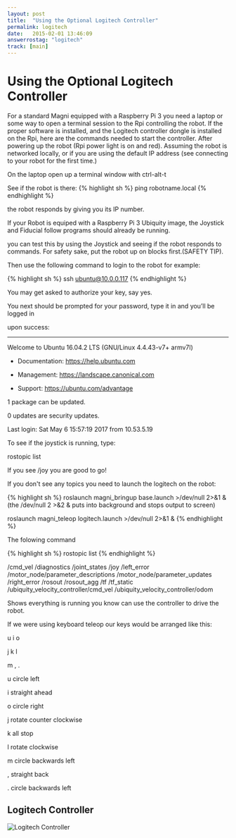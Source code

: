 ```yaml
---
layout: post
title:  "Using the Optional Logitech Controller"
permalink: logitech
date:   2015-02-01 13:46:09
answerrostag: "logitech"
track: [main]
---
```

# Using the Optional Logitech Controller

For a standard Magni equipped with a Raspberry Pi 3 
you need a laptop or some way to open a terminal session 
to the Rpi controlling the robot. If the proper software 
is installed, and the Logitech controller dongle is 
installed on the Rpi, here are the commands needed to 
start the controller. After powering up the robot (Rpi 
power light is on and red). Assuming the robot is 
networked locally, or if you are using the default IP 
address (see connecting to your robot for the first 
time.)

On the laptop open up a terminal window with ctrl-alt-t

See if the robot is there:
{% highlight sh %}
ping robotname.local
{% endhighlight %}

the robot responds by giving you its IP number.

If your Robot is equiped with a Raspberry Pi 3 Ubiquity image, the Joystick and Fiducial follow programs should already be running.

you can test this by using the Joystick and seeing if the robot responds to commands. For safety sake, put the robot up on blocks first.(SAFETY TIP).

Then use the following command to login to the robot for example:

{% highlight sh %}
ssh ubuntu@10.0.0.117
{% endhighlight  %}

You may get asked to authorize your key, say yes.

You next should be prompted for your password, type it in and you’ll be logged in

upon success:

---------
Welcome to Ubuntu 16.04.2 LTS (GNU/Linux 4.4.43-v7+ armv7l)


* Documentation: https://help.ubuntu.com

* Management: https://landscape.canonical.com

* Support: https://ubuntu.com/advantage


1 package can be updated.

0 updates are security updates.


Last login: Sat May 6 15:57:19 2017 from 10.53.5.19

To see if the joystick is running, type:

rostopic list

If you see /joy  you are good to go!

If you don't see any topics you need to launch the logitech on the robot:

{% highlight sh %}
roslaunch magni_bringup base.launch >/dev/null 2>&1 & 
(the /dev/null 2 >&2 & puts into background and stops output to screen)


roslaunch magni_teleop logitech.launch >/dev/null 2>&1 &
{% endhighlight %}



The folowing command

{% highlight sh %}
rostopic list
{% endhighlight %}

/cmd_vel
/diagnostics
/joint_states
/joy
/left_error
/motor_node/parameter_descriptions
/motor_node/parameter_updates
/right_error
/rosout
/rosout_agg
/tf
/tf_static
/ubiquity_velocity_controller/cmd_vel
/ubiquity_velocity_controller/odom

Shows everything is running you know can use the controller to drive the robot.

If we were using keyboard teleop our keys would be arranged like this:


u i o

j k l

m , .


u circle left

i straight ahead

o circle right

j rotate counter clockwise

k all stop

l rotate clockwise

m circle backwards left

, straight back

. circle backwards left

## Logitech Controller

![Logitech Controller](https://ubiquityrobotics.github.io/learn.magni.com/assets/joystick.jpg)

<!--

Other possible way to display an image

![1038 image](https://ubiquityrobotics.github.io/learn.magni.com/assets/joystick.jpg)-->

<!--div class="image-wrapper">

		1038 raw
    
        <img src="https://ubiquityrobotics.github.io/learn.magni.com/assets/imag1038.jpg?raw=true" />
		
		1038
     
        <p class="image-caption">A Basic Multimeter</p>
    
</div-->



